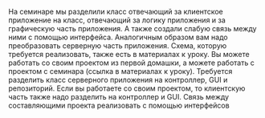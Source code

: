 На семинаре мы разделили класс отвечающий за клиентское приложение на класс, отвечающий за логику приложения и за
графическую часть приложения. А также создали слабую связь между ними с помощью интерфейса.
Аналогичным образом вам надо преобразовать серверную часть приложения. Схема, которую требуется реализовать, также есть
в материалах к уроку.
Вы можете работать со своим проектом из первой домашки, а можете работать с проектом с семинара (ссылка в материалах к
уроку).
Требуется разделить класс серверного приложения на контроллер, GUI и репозиторий.
Если вы работаете со своим проектом, то клиентскую часть также надо разделить на контроллер и GUI.
Связь между составляющими проекта реализовать с помощью интерфейсов